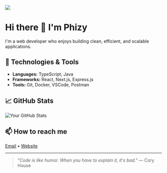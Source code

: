 ![](https://i.ibb.co/Q39F641W/phizy-banner.png)
# Hi there 👋 I'm Phizy

I'm a web developer who enjoys building clean, efficient, and scalable applications.

## 🔧 Technologies & Tools
- **Languages:** TypeScript, Java
- **Frameworks:** React, Next.js, Express.js
- **Tools:** Git, Docker, VSCode, Postman

## 📈 GitHub Stats
![Your GitHub Stats](https://github-readme-stats.vercel.app/api?username=phizyts&show_icons=true&hide_title=true&hide=stars&theme=default)

## 📫 How to reach me
[Email](mailto:email@phizy.dev) • [Website](https://phizy.dev)

---

> *"Code is like humor. When you have to explain it, it's bad."* — Cory House
